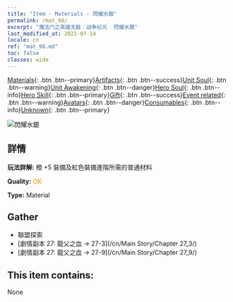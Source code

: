 ```yaml
---
title: "Item - Materials - 閃耀水銀"
permalink: /mat_98/
excerpt: "魔法门之英雄无敌：战争纪元  閃耀水銀"
last_modified_at: 2021-07-14
locale: cn
ref: "mat_98.md"
toc: false
classes: wide
---
```

 [Materials](/ItemsCN/){: .btn .btn--primary}[Artifacts](/ItemsCN/Artifacts/){: .btn .btn--success}[Unit Soul](/ItemsCN/UnitSoul/){: .btn .btn--warning}[Unit Awakening](/ItemsCN/UnitAwakening/){: .btn .btn--danger}[Hero Soul](/ItemsCN/HeroSoul/){: .btn .btn--info}[Hero Skill](/ItemsCN/HeroSkill/){: .btn .btn--primary}[Gift](/ItemsCN/Gift/){: .btn .btn--success}[Event related](/ItemsCN/Events/){: .btn .btn--warning}[Avatars](/ItemsCN/Avatars/){: .btn .btn--danger}[Consumables](/ItemsCN/Consumables/){: .btn .btn--info}[Unknown](/ItemsCN/Unknown/){: .btn .btn--primary}

 ![閃耀水銀](/images/t/i_cailiao_shuiyin3.png)

## 詳情
 **玩法詳解:** 橙 +5 裝備及紅色裝備進階所需的普通材料

 **Quality:** <span style="color: #FF8C00">OK</span>

 **Type:** Material

## Gather

*    聯盟探索 
*    [劇情副本 27: 龍父之血 -> 27-3](/cn/Main Story/Chapter 27_3/) 
*    [劇情副本 27: 龍父之血 -> 27-9](/cn/Main Story/Chapter 27_9/) 

## This item contains:

  None

